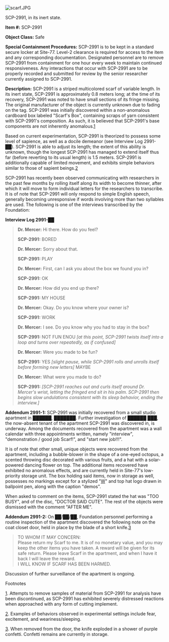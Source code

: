 ![scarf.JPG](http://scp-wiki.wdfiles.com/local--files/scp-2991/scarf.JPG)

SCP-2991, in its inert state.

**Item #:** SCP-2991

**Object Class:** Safe

**Special Containment Procedures:** SCP-2991 is to be kept in a standard secure locker at Site-77. Level-2 clearance is required for access to the item and any corresponding documentation. Designated personnel are to remove SCP-2991 from containment for one hour every week to maintain continued responsiveness. Any interactions that occur with SCP-2991 are to be properly recorded and submitted for review by the senior researcher currently assigned to SCP-2991.

**Description:** SCP-2991 is a striped multicolored scarf of variable length. In its inert state, SCP-2991 is approximately 0.8 meters long; at the time of its recovery, SCP-2991 was noted to have small sections of its fringe missing. The original manufacturer of the object is currently unknown due to fading on the tag. SCP-2991 was initially discovered within a non-anomalous cardboard box labeled "Scarf's Box", containing scraps of yarn consistent with SCP-2991's composition. As such, it is believed that SCP-2991's base components are not inherently anomalous.[1](javascript:;)

Based on current experimentation, SCP-2991 is theorized to possess some level of sapience, as well as a docile demeanor (see Interview Log 2991-██). SCP-2991 is able to adjust its length; the extent of this ability is unknown, though the longest SCP-2991 has managed to extend itself thus far (before reverting to its usual length) is 1.5 meters. SCP-2991 is additionally capable of limited movement, and exhibits simple behaviors similar to those of sapient beings.[2](javascript:;)

SCP-2991 has recently been observed communicating with researchers in the past few months by rolling itself along its width to become thinner, after which it will move to form individual letters for the researchers to transcribe. It is of note that SCP-2991 will only respond to simple English speech, generally becoming unresponsive if words involving more than two syllables are used. The following is one of the interviews transcribed by the Foundation:

**Interview Log 2991-██**

> **Dr. Mercer:** Hi there. How do you feel?
> 
> **SCP-2991:** BORED
> 
> **Dr. Mercer:** Sorry about that.
> 
> **SCP-2991:** PLAY
> 
> **Dr. Mercer:** First, can I ask you about the box we found you in?
> 
> **SCP-2991:** OK
> 
> **Dr. Mercer:** How did you end up there?
> 
> **SCP-2991:** MY HOUSE
> 
> **Dr. Mercer:** Okay. Do you know where your owner is?
> 
> **SCP-2991:** WORK
> 
> **Dr. Mercer:** I see. Do you know why you had to stay in the box?
> 
> **SCP-2991:** NOT FUN ENOU _\[at this point, SCP-2991 twists itself into a loop and turns over repeatedly, as if confused\]_
> 
> **Dr. Mercer:** Were you made to be fun?
> 
> **SCP-2991:** YES _\[slight pause, while SCP-2991 rolls and unrolls itself before forming new letters\]_ MAYBE
> 
> **Dr. Mercer:** What were you made to do?
> 
> **SCP-2991:** _\[SCP-2991 reaches out and curls itself around Dr. Mercer's wrist, letting the fringed end sit in his palm. SCP-2991 then begins slow undulations consistent with its sleep behavior, ending the interview.\]_

**Addendum 2991-1:** SCP-2991 was initially recovered from a small studio apartment in ██████, ███████. Further investigation of ██████ ███, the now-absent tenant of the apartment SCP-2991 was discovered in, is underway. Among the documents recovered from the apartment was a wall calendar with three appointments written, namely "interview", "demonstration / good job Scarf!", and "start new job!!!".

It is of note that other small, unique objects were recovered from the apartment, including a bubble-blower in the shape of a one-eyed octopus, a scented throwing disc decorated with various fruits, and a hat with a solar-powered dancing flower on top. The additional items recovered have exhibited no anomalous effects, and are currently held in Site-77's low-priority storage unit. The box holding said items, now in storage as well, possesses no markings except for a stylized "[W](/dr-wondertainment-hub)" and top hat logo drawn in ballpoint pen, along with the caption "demos".

When asked to comment on the items, SCP-2991 stated the hat was "TOO BUSY", and of the disc, "DOCTOR SAID CUTE". The rest of the objects were dismissed with the comment "AFTER ME".

**Addendum 2991-2:** On ██/██/██, Foundation personnel performing a routine inspection of the apartment discovered the following note on the coat closet door, held in place by the blade of a short knife.[3](javascript:;)

> TO WHOM IT MAY CONCERN:  
> Please return my Scarf to me. It is of no monetary value, and you may keep the other items you have taken. A reward will be given for its safe return. Please leave Scarf in the apartment, and when I have it back I will leave the reward.  
> I WILL KNOW IF SCARF HAS BEEN HARMED.

Discussion of further surveillance of the apartment is ongoing.

Footnotes

[1](javascript:;). Attempts to remove samples of material from SCP-2991 for analysis have been discontinued, as SCP-2991 has exhibited severely distressed reactions when approached with any form of cutting implement.

[2](javascript:;). Examples of behaviors observed in experimental settings include fear, excitement, and weariness/sleeping.

[3](javascript:;). When removed from the door, the knife exploded in a shower of purple confetti. Confetti remains are currently in storage.
